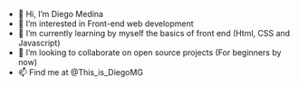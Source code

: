 - 👋 Hi, I’m Diego Medina
- 👀 I’m interested in Front-end web development
- 🌱 I’m currently learning by myself the basics of front end (Html, CSS and Javascript)
- 💞️ I’m looking to collaborate on open source projects (For beginners by now)
- 📫 Find me at @This_is_DiegoMG

<!---
dmg85/dmg85 is a ✨ special ✨ repository because its `README.md` (this file) appears on your GitHub profile.
You can click the Preview link to take a look at your changes.
--->
